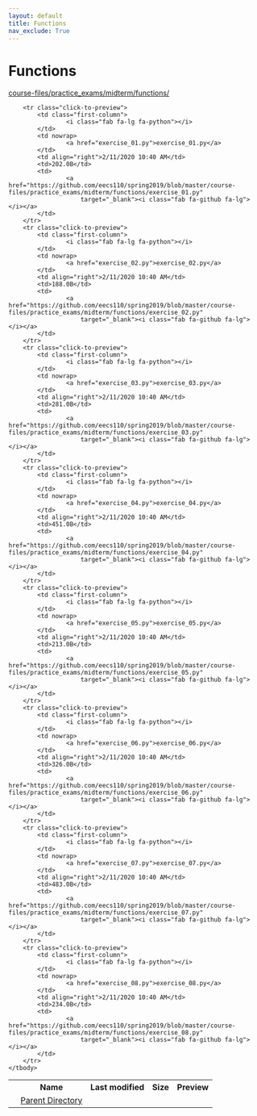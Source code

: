 ```yaml
---
layout: default
title: Functions
nav_exclude: True
---
```


# Functions

[course-files/practice_exams/midterm/functions/](.)

<table class="tbl-files">
    <tbody>
        <tr>
            <th valign="top"></th>
            <th>Name</th>
            <th>Last modified</th>
            <th>Size</th>
            <th>Preview</th>
        </tr>
        <tr>
            <td valign="top">
                <i class="fa fa-folder-open"></i>
            </td>
            <td><a href="../">Parent Directory</a></td>
            <td>&nbsp;</td>
            <td>&nbsp;</td>
            <td>&nbsp;</td>
        </tr>

        <tr class="click-to-preview">
            <td class="first-column">
                    <i class="fab fa-lg fa-python"></i>
            </td>
            <td nowrap>
                    <a href="exercise_01.py">exercise_01.py</a>
            </td>
            <td align="right">2/11/2020 10:40 AM</td>
            <td>202.0B</td>
            <td>
                    <a href="https://github.com/eecs110/spring2019/blob/master/course-files/practice_exams/midterm/functions/exercise_01.py"
                        target="_blank"><i class="fab fa-github fa-lg"></i></a>
            </td>
        </tr>
        <tr class="click-to-preview">
            <td class="first-column">
                    <i class="fab fa-lg fa-python"></i>
            </td>
            <td nowrap>
                    <a href="exercise_02.py">exercise_02.py</a>
            </td>
            <td align="right">2/11/2020 10:40 AM</td>
            <td>188.0B</td>
            <td>
                    <a href="https://github.com/eecs110/spring2019/blob/master/course-files/practice_exams/midterm/functions/exercise_02.py"
                        target="_blank"><i class="fab fa-github fa-lg"></i></a>
            </td>
        </tr>
        <tr class="click-to-preview">
            <td class="first-column">
                    <i class="fab fa-lg fa-python"></i>
            </td>
            <td nowrap>
                    <a href="exercise_03.py">exercise_03.py</a>
            </td>
            <td align="right">2/11/2020 10:40 AM</td>
            <td>281.0B</td>
            <td>
                    <a href="https://github.com/eecs110/spring2019/blob/master/course-files/practice_exams/midterm/functions/exercise_03.py"
                        target="_blank"><i class="fab fa-github fa-lg"></i></a>
            </td>
        </tr>
        <tr class="click-to-preview">
            <td class="first-column">
                    <i class="fab fa-lg fa-python"></i>
            </td>
            <td nowrap>
                    <a href="exercise_04.py">exercise_04.py</a>
            </td>
            <td align="right">2/11/2020 10:40 AM</td>
            <td>451.0B</td>
            <td>
                    <a href="https://github.com/eecs110/spring2019/blob/master/course-files/practice_exams/midterm/functions/exercise_04.py"
                        target="_blank"><i class="fab fa-github fa-lg"></i></a>
            </td>
        </tr>
        <tr class="click-to-preview">
            <td class="first-column">
                    <i class="fab fa-lg fa-python"></i>
            </td>
            <td nowrap>
                    <a href="exercise_05.py">exercise_05.py</a>
            </td>
            <td align="right">2/11/2020 10:40 AM</td>
            <td>213.0B</td>
            <td>
                    <a href="https://github.com/eecs110/spring2019/blob/master/course-files/practice_exams/midterm/functions/exercise_05.py"
                        target="_blank"><i class="fab fa-github fa-lg"></i></a>
            </td>
        </tr>
        <tr class="click-to-preview">
            <td class="first-column">
                    <i class="fab fa-lg fa-python"></i>
            </td>
            <td nowrap>
                    <a href="exercise_06.py">exercise_06.py</a>
            </td>
            <td align="right">2/11/2020 10:40 AM</td>
            <td>326.0B</td>
            <td>
                    <a href="https://github.com/eecs110/spring2019/blob/master/course-files/practice_exams/midterm/functions/exercise_06.py"
                        target="_blank"><i class="fab fa-github fa-lg"></i></a>
            </td>
        </tr>
        <tr class="click-to-preview">
            <td class="first-column">
                    <i class="fab fa-lg fa-python"></i>
            </td>
            <td nowrap>
                    <a href="exercise_07.py">exercise_07.py</a>
            </td>
            <td align="right">2/11/2020 10:40 AM</td>
            <td>483.0B</td>
            <td>
                    <a href="https://github.com/eecs110/spring2019/blob/master/course-files/practice_exams/midterm/functions/exercise_07.py"
                        target="_blank"><i class="fab fa-github fa-lg"></i></a>
            </td>
        </tr>
        <tr class="click-to-preview">
            <td class="first-column">
                    <i class="fab fa-lg fa-python"></i>
            </td>
            <td nowrap>
                    <a href="exercise_08.py">exercise_08.py</a>
            </td>
            <td align="right">2/11/2020 10:40 AM</td>
            <td>234.0B</td>
            <td>
                    <a href="https://github.com/eecs110/spring2019/blob/master/course-files/practice_exams/midterm/functions/exercise_08.py"
                        target="_blank"><i class="fab fa-github fa-lg"></i></a>
            </td>
        </tr>
    </tbody>
</table>

